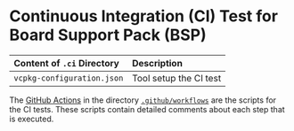 # Continuous Integration (CI) Test for Board Support Pack (BSP)

Content of `.ci` Directory   | Description
:----------------------------|:-----------------
`vcpkg-configuration.json`   | Tool setup the CI test

The [GitHub Actions](https://github.com/Open-CMSIS-Pack/ST_NUCLEO-L476RG_BSP/tree/main/README.md#github-actions) in the directory [`.github/workflows`](https://github.com/Open-CMSIS-Pack/ST_NUCLEO-L476RG_BSP/tree/main/.github/workflows) are the scripts for the CI tests. These scripts contain detailed comments about each step that is executed.
